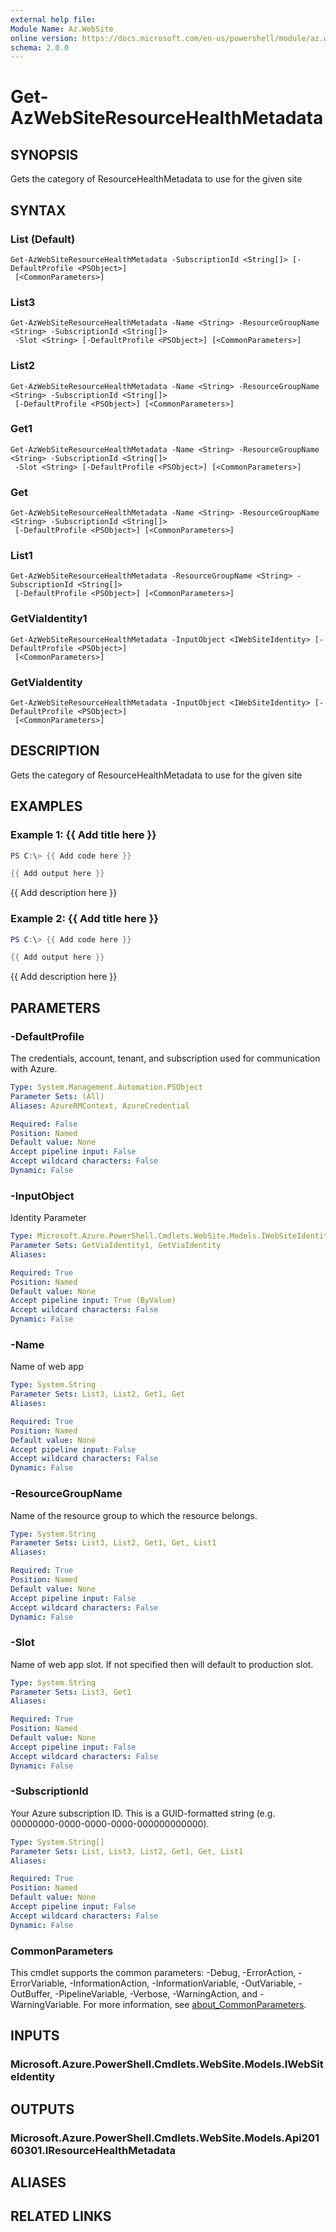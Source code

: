 ```yaml
---
external help file:
Module Name: Az.WebSite
online version: https://docs.microsoft.com/en-us/powershell/module/az.website/get-azwebsiteresourcehealthmetadata
schema: 2.0.0
---
```


# Get-AzWebSiteResourceHealthMetadata

## SYNOPSIS
Gets the category of ResourceHealthMetadata to use for the given site

## SYNTAX

### List (Default)
```
Get-AzWebSiteResourceHealthMetadata -SubscriptionId <String[]> [-DefaultProfile <PSObject>]
 [<CommonParameters>]
```

### List3
```
Get-AzWebSiteResourceHealthMetadata -Name <String> -ResourceGroupName <String> -SubscriptionId <String[]>
 -Slot <String> [-DefaultProfile <PSObject>] [<CommonParameters>]
```

### List2
```
Get-AzWebSiteResourceHealthMetadata -Name <String> -ResourceGroupName <String> -SubscriptionId <String[]>
 [-DefaultProfile <PSObject>] [<CommonParameters>]
```

### Get1
```
Get-AzWebSiteResourceHealthMetadata -Name <String> -ResourceGroupName <String> -SubscriptionId <String[]>
 -Slot <String> [-DefaultProfile <PSObject>] [<CommonParameters>]
```

### Get
```
Get-AzWebSiteResourceHealthMetadata -Name <String> -ResourceGroupName <String> -SubscriptionId <String[]>
 [-DefaultProfile <PSObject>] [<CommonParameters>]
```

### List1
```
Get-AzWebSiteResourceHealthMetadata -ResourceGroupName <String> -SubscriptionId <String[]>
 [-DefaultProfile <PSObject>] [<CommonParameters>]
```

### GetViaIdentity1
```
Get-AzWebSiteResourceHealthMetadata -InputObject <IWebSiteIdentity> [-DefaultProfile <PSObject>]
 [<CommonParameters>]
```

### GetViaIdentity
```
Get-AzWebSiteResourceHealthMetadata -InputObject <IWebSiteIdentity> [-DefaultProfile <PSObject>]
 [<CommonParameters>]
```

## DESCRIPTION
Gets the category of ResourceHealthMetadata to use for the given site

## EXAMPLES

### Example 1: {{ Add title here }}
```powershell
PS C:\> {{ Add code here }}

{{ Add output here }}
```

{{ Add description here }}

### Example 2: {{ Add title here }}
```powershell
PS C:\> {{ Add code here }}

{{ Add output here }}
```

{{ Add description here }}

## PARAMETERS

### -DefaultProfile
The credentials, account, tenant, and subscription used for communication with Azure.

```yaml
Type: System.Management.Automation.PSObject
Parameter Sets: (All)
Aliases: AzureRMContext, AzureCredential

Required: False
Position: Named
Default value: None
Accept pipeline input: False
Accept wildcard characters: False
Dynamic: False
```

### -InputObject
Identity Parameter

```yaml
Type: Microsoft.Azure.PowerShell.Cmdlets.WebSite.Models.IWebSiteIdentity
Parameter Sets: GetViaIdentity1, GetViaIdentity
Aliases:

Required: True
Position: Named
Default value: None
Accept pipeline input: True (ByValue)
Accept wildcard characters: False
Dynamic: False
```

### -Name
Name of web app

```yaml
Type: System.String
Parameter Sets: List3, List2, Get1, Get
Aliases:

Required: True
Position: Named
Default value: None
Accept pipeline input: False
Accept wildcard characters: False
Dynamic: False
```

### -ResourceGroupName
Name of the resource group to which the resource belongs.

```yaml
Type: System.String
Parameter Sets: List3, List2, Get1, Get, List1
Aliases:

Required: True
Position: Named
Default value: None
Accept pipeline input: False
Accept wildcard characters: False
Dynamic: False
```

### -Slot
Name of web app slot.
If not specified then will default to production slot.

```yaml
Type: System.String
Parameter Sets: List3, Get1
Aliases:

Required: True
Position: Named
Default value: None
Accept pipeline input: False
Accept wildcard characters: False
Dynamic: False
```

### -SubscriptionId
Your Azure subscription ID.
This is a GUID-formatted string (e.g.
00000000-0000-0000-0000-000000000000).

```yaml
Type: System.String[]
Parameter Sets: List, List3, List2, Get1, Get, List1
Aliases:

Required: True
Position: Named
Default value: None
Accept pipeline input: False
Accept wildcard characters: False
Dynamic: False
```

### CommonParameters
This cmdlet supports the common parameters: -Debug, -ErrorAction, -ErrorVariable, -InformationAction, -InformationVariable, -OutVariable, -OutBuffer, -PipelineVariable, -Verbose, -WarningAction, and -WarningVariable. For more information, see [about_CommonParameters](http://go.microsoft.com/fwlink/?LinkID=113216).

## INPUTS

### Microsoft.Azure.PowerShell.Cmdlets.WebSite.Models.IWebSiteIdentity

## OUTPUTS

### Microsoft.Azure.PowerShell.Cmdlets.WebSite.Models.Api20160301.IResourceHealthMetadata

## ALIASES

## RELATED LINKS

